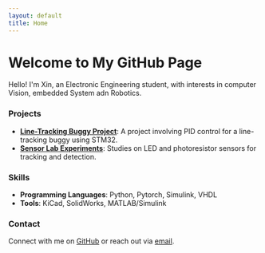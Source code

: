 ```yaml
---
layout: default
title: Home
---
```


# Welcome to My GitHub Page

Hello! I'm Xin, an Electronic Engineering student, with interests in computer Vision, embedded System adn Robotics.

### Projects

- **[Line-Tracking Buggy Project](link-to-project)**: A project involving PID control for a line-tracking buggy using STM32.
- **[Sensor Lab Experiments](link-to-project)**: Studies on LED and photoresistor sensors for tracking and detection.

### Skills

- **Programming Languages**: Python, Pytorch, Simulink, VHDL
- **Tools**: KiCad, SolidWorks, MATLAB/Simulink

### Contact

Connect with me on [GitHub](https://github.com/FinXAN) or reach out via [email](arthur.fang@hotmail.com).
